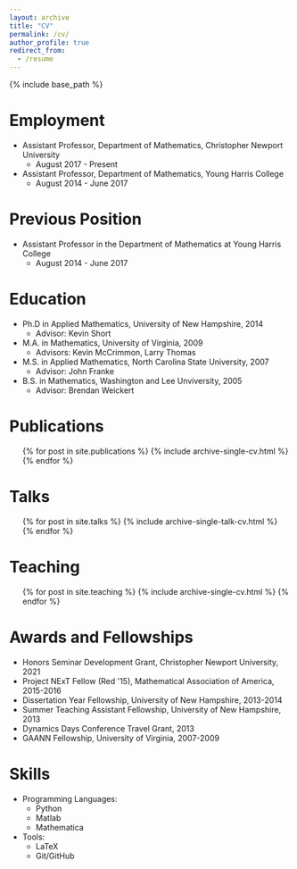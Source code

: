 ```yaml
---
layout: archive
title: "CV"
permalink: /cv/
author_profile: true
redirect_from:
  - /resume
---
```


{% include base_path %}

Employment
======
* Assistant Professor, Department of Mathematics, Christopher Newport University
  * August 2017 - Present
* Assistant Professor, Department of Mathematics, Young Harris College
  * August 2014 - June 2017

Previous Position
======
* Assistant Professor in the Department of Mathematics at Young Harris College
  * August 2014 - June 2017

Education
======
* Ph.D in Applied Mathematics, University of New Hampshire, 2014
  * Advisor: Kevin Short
* M.A. in Mathematics, University of Virginia, 2009
  * Advisors: Kevin McCrimmon, Larry Thomas
* M.S. in Applied Mathematics, North Carolina State University, 2007
  * Advisor: John Franke
* B.S. in Mathematics, Washington and Lee Unviversity, 2005
  * Advisor: Brendan Weickert

Publications
======
  <ul>{% for post in site.publications %}
    {% include archive-single-cv.html %}
  {% endfor %}</ul>
  
Talks
======
  <ul>{% for post in site.talks %}
    {% include archive-single-talk-cv.html %}
  {% endfor %}</ul>
  
Teaching
======
  <ul>{% for post in site.teaching %}
    {% include archive-single-cv.html %}
  {% endfor %}</ul>
  
Awards and Fellowships
======
* Honors Seminar Development Grant, Christopher Newport University, 2021
* Project NExT Fellow (Red '15), Mathematical Association of America, 2015-2016
* Dissertation Year Fellowship, University of New Hampshire, 2013-2014
* Summer Teaching Assistant Fellowship, University of New Hampshire, 2013
* Dynamics Days Conference Travel Grant, 2013
* GAANN Fellowship, University of Virginia, 2007-2009

Skills
======
* Programming Languages:
  * Python
  * Matlab
  * Mathematica
* Tools:
  * LaTeX
  * Git/GitHub
